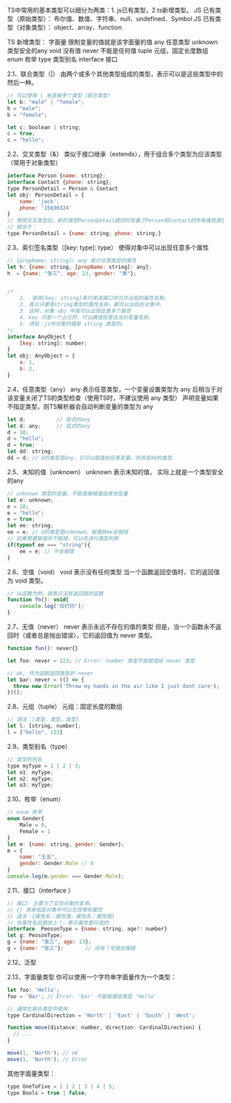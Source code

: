 
TS中常用的基本类型可以细分为两类：1. js已有类型，2.ts新增类型。
JS 已有类型（原始类型）：
布尔值、数值、字符串、null、undefined、Symbol
JS 已有类型（对象类型）：
object、array、function


TS 新增类型：
字面量	限制变量的值就是该字面量的值
any	任意类型
unknown	类型安全的any
void	没有值
never	不能是任何值
tuple	元组，固定长度数组
enum	枚举
type	类型别名
interface 接口

2.1、联合类型（|）
由两个或多个其他类型组成的类型，表示可以是这些类型中的然后一种。
```javascript
// 可以使用 | 来连接多个类型（联合类型）
let b: "male" | "female";
b = "male";
b = "female";

let c: boolean | string;
c = true;
c = "hello";
```

2.2、交叉类型（&）
类似于接口继承（extends），用于组合多个类型为应该类型（常用于对象类型）
```javascript
interface Person {name: string};
interface Contact {phone: string};
type PersonDetail = Person & Contact
let obj: PersonDetail = {
	name: 'jack',
	phone: '15698324'
}
// 使用交叉类型后，新的类型PersonDetail就同时具备了Person和Contact的所有属性类型。
// 相当于：
type PersonDetail = {name: string; phone: string;}

```
2.3、索引签名类型（[key: type]: type）
使得对象中可以出现任意多个属性
```javascript
// [propName: string]: any 表示任意类型的属性
let h: {name: string, [propName: string]: any};
h  = {name: "张三", age: 13, gender: "男"};


/*
	1.  使用[key: string]来约束该接口中允许出现的属性名称。
	2. 表示只要是string类型的属性名称，都可以出现在对象中。
	3. 这样，对象 obj 中就可以出现任意多个属性
	4. key 只是一个占位符，可以换成任意合法的变量名称。
	5. 须知：js中对象的键是 string 类型的。
*/
interface AnyObject {
	[key: string]: number;
}
let obj: AnyObject = {
	a: 1,
	b: 2,
}
```
2.4、任意类型（any）
any 表示任意类型，一个变量设置类型为 any 后相当于对该变量关闭了TS的类型检查（使用TS时，不建议使用 any 类型）
声明变量如果不指定类型，则TS解析器会自动判断变量的类型为 any
```javascript
let d;			// 隐式的any
let d: any;		// 显式的any
d = 10;
d = "hello";
d = true;
let dd: string;
dd = d; // d的类型是any，它可以赋值给任意变量，并改变dd的类型
```

2.5、未知的值（unknown）
unknown 表示未知的值， 实际上就是一个类型安全的any
```javascript
// unknown 类型的变量，不能直接赋值给其他变量
let e: unknown;
e = 10;
e = "hello";
e = true;
let ee: string;
ee = e; // d的类型是unknown，赋值给ee会报错
// 如果需要赋值并不报错，可以先进行类型判断
if(typeof ee === "string"){
	ee = e; // 不会报错
}

```

2.6、空值（void）
void 表示没有任何类型
当一个函数返回空值时，它的返回值为 void 类型。
```javascript
// 以函数为例，就表示没有返回值的函数
function fn(): void{
	console.log('仅打印');
}
```

2.7、无值（never）
never 表示永远不存在的值的类型
但是，当一个函数永不返回时（或者总是抛出错误），它的返回值为 never 类型。
```javascript
function fun(): never{}

let foo: never = 123; // Error: number 类型不能赋值给 never 类型

// ok, 作为函数返回类型的 never
let bar: never = (() => {
  throw new Error('Throw my hands in the air like I just dont care');
})();
```

2.8、元组（tuple）
元组：固定长度的数组
```javascript
// 语法：[类型，类型，类型]
let l: [string, number];
l = ["hello", 123]

```

2.9、类型别名（type）
```javascript
// 类型的别名
type myType = 1 | 2 | 3;
let o1: myType;
let o2: myType;
let o3: myType;
```

2.10、枚举（enum）
```javascript
// enum 枚举
enum Gender{
	Male = 0,
	Female = 1
}
let m: {name: string, gender: Gender};
m = {
	name: "王五",
	gender: Gender.Male	// 0
}
console.log(m.gender === Gender.Male);

```

2.11、接口（interface ）
```javascript
// 接口: 主要为了实现对象的复用。
// {} 用来指定对象中可以包含哪些属性
// 语法：{属性名：属性值，属性名：属性值}
// 在属性名后面加上？，表示属性是可选的
interface  PeosonType = {name: string, age?: number}
let g: PeosonType;
g = {name: "张三", age: 13};
g = {name: "张三"};		// 没有？号就会报错
```

2.12、泛型

2.13、字面量类型
你可以使用一个字符串字面量作为一个类型：
```javascript
let foo: 'Hello';
foo = 'Bar'; // Error: 'bar' 不能赋值给类型 'Hello'

// 通常在联合类型中使用
type CardinalDirection = 'North' | 'East' | 'South' | 'West';

function move(distance: number, direction: CardinalDirection) {
  // ...
}

move(1, 'North'); // ok
move(1, 'Nurth'); // Error

```
其他字面量类型：
```javascript
type OneToFive = 1 | 2 | 3 | 4 | 5;
type Bools = true | false;

```





